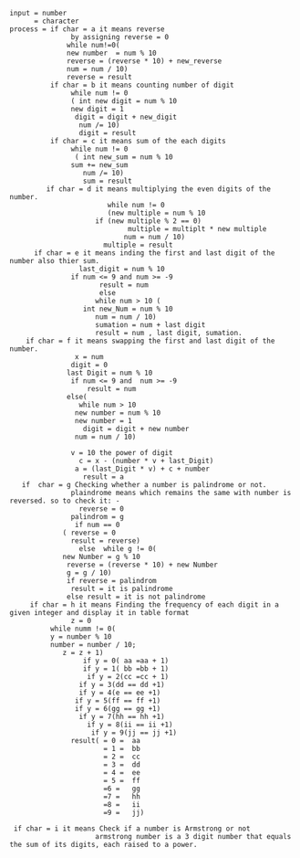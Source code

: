     input = number
          = character
    process = if char = a it means reverse
                   by assigning reverse = 0
                  while num!=0(
                  new number  = num % 10
                  reverse = (reverse * 10) + new_reverse
                  num = num / 10)
                  reverse = result
              if char = b it means counting number of digit
                   while num != 0
                   ( int new digit = num % 10
                   new digit = 1
                    digit = digit + new_digit
                     num /= 10) 
                     digit = result
              if char = c it means sum of the each digits
                   while num != 0
                    ( int new_sum = num % 10
                   sum += new_sum
                      num /= 10)
                      sum = result
             if char = d it means multiplying the even digits of the number.
                            while num != 0
                            (new multiple = num % 10
                         if (new multiple % 2 == 0)
                                 multiple = multiplt * new multiple
                                num = num / 10)
                           multiple = result
          if char = e it means inding the first and last digit of the number also thier sum.
                     last_digit = num % 10
                   if num <= 9 and num >= -9 
                          result = num       
                          else
                         while num > 10 (
                      int new_Num = num % 10
                         num = num / 10)
                         sumation = num + last digit
                         result = num , last digit, sumation. 
        if char = f it means swapping the first and last digit of the number.
                    x = num
                   digit = 0
                  last Digit = num % 10
                   if num <= 9 and  num >= -9
                       result = num
                  else(
                     while num > 10
                    new number = num % 10
                    new number = 1
                      digit = digit + new number
                    num = num / 10)
                    
                   v = 10 the power of digit
                     c = x - (number * v + last_Digit)
                    a = (last_Digit * v) + c + number
                      result = a
       if  char = g Checking whether a number is palindrome or not.
                   plaindrome means which remains the same with number is reversed. so to check it: -
                     reverse = 0
                   palindrom = g
                    if num == 0
                 ( reverse = 0
                   result = reverse)
                     else  while g != 0(
                 new Number = g % 10
                  reverse = (reverse * 10) + new Number
                  g = g / 10)
                  if reverse = palindrom
                   result = it is palindrome
                  else result = it is not palindrome
         if char = h it means Finding the frequency of each digit in a given integer and display it in table format
                   z = 0
              while numm != 0(
              y = number % 10
              number = number / 10;
                 z = z + 1)
                      if y = 0( aa =aa + 1)
                      if y = 1( bb =bb + 1)
                       if y = 2(cc =cc + 1)
                     if y = 3(dd == dd +1)
                     if y = 4(e == ee +1)
                    if y = 5(ff == ff +1)
                    if y = 6(gg == gg +1)
                     if y = 7(hh == hh +1)
                       if y = 8(ii == ii +1)
                        if y = 9(jj == jj +1)
                   result( = 0 =  aa
                           = 1 =  bb   
                           = 2 =  cc
                           = 3 =  dd 
                           = 4 =  ee
                           = 5 =  ff
                           =6 =   gg
                           =7 =   hh
                           =8 =   ii
                           =9 =   jj)

     if char = i it means Check if a number is Armstrong or not
                         armstrong number is a 3 digit number that equals the sum of its digits, each raised to a power.
                 
      
